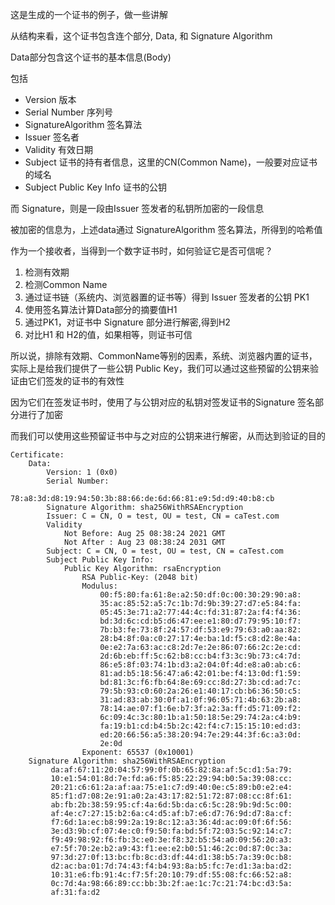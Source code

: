 这是生成的一个证书的例子，做一些讲解

从结构来看，这个证书包含连个部分, Data, 和 Signature Algorithm

Data部分包含这个证书的基本信息(Body)

包括
* Version 版本
* Serial Number 序列号
* SignatureAlgorithm 签名算法
* Issuer 签名者
* Validity 有效日期
* Subject 证书的持有者信息，这里的CN(Common Name)，一般要对应证书的域名
* Subject Public Key Info 证书的公钥

而 Signature，则是一段由Issuer 签发者的私钥所加密的一段信息

被加密的信息为，上述data通过 SignatureAlgorithm 签名算法，所得到的哈希值

作为一个接收者，当得到一个数字证书时，如何验证它是否可信呢？

1. 检测有效期
2. 检测Common Name
3. 通过证书链（系统内、浏览器置的证书等）得到 Issuer 签发者的公钥 PK1
4. 使用签名算法计算Data部分的摘要值H1
5. 通过PK1，对证书中 Signature 部分进行解密,得到H2
6. 对比H1 和 H2的值，如果相等，则证书可信

所以说，排除有效期、CommonName等别的因素，系统、浏览器内置的证书，实际上是给我们提供了一些公钥 Public Key，我们可以通过这些预留的公钥来验证由它们签发的证书的有效性

因为它们在签发证书时，使用了与公钥对应的私钥对签发证书的Signature 签名部分进行了加密

而我们可以使用这些预留证书中与之对应的公钥来进行解密，从而达到验证的目的


```
Certificate:
    Data:
        Version: 1 (0x0)
        Serial Number:
            78:a8:3d:d8:19:94:50:3b:88:66:de:6d:66:81:e9:5d:d9:40:b8:cb
        Signature Algorithm: sha256WithRSAEncryption
        Issuer: C = CN, O = test, OU = test, CN = caTest.com
        Validity
            Not Before: Aug 25 08:38:24 2021 GMT
            Not After : Aug 23 08:38:24 2031 GMT
        Subject: C = CN, O = test, OU = test, CN = caTest.com
        Subject Public Key Info:
            Public Key Algorithm: rsaEncryption
                RSA Public-Key: (2048 bit)
                Modulus:
                    00:f5:80:fa:61:8e:a2:50:df:0c:00:30:29:90:a8:
                    35:ac:85:52:a5:7c:1b:7d:9b:39:27:d7:e5:84:fa:
                    05:45:3e:71:a2:77:44:4c:fd:31:87:2a:f4:f4:36:
                    bd:3d:6c:cd:b5:d6:47:ee:e1:80:d7:79:95:10:f7:
                    7b:b3:fe:73:8f:24:57:df:53:e9:79:63:a0:aa:82:
                    28:b4:8f:0a:c0:27:17:4e:ba:1d:f5:c8:d2:8e:4a:
                    0e:e2:7a:63:ac:c8:2d:7e:2e:86:07:66:2c:2e:cd:
                    2d:6b:eb:ff:5c:62:b8:cc:b4:f3:3c:9b:73:c4:7d:
                    86:e5:8f:03:74:1b:d3:a2:04:0f:4d:e8:a0:ab:c6:
                    81:ad:b5:18:56:47:a6:42:01:be:f4:13:0d:f1:59:
                    bd:81:3c:f6:fb:64:8e:69:cc:8d:27:3b:cd:ad:7c:
                    79:5b:93:c0:60:2a:26:e1:40:17:cb:b6:36:50:c5:
                    31:ad:83:ab:30:0f:a1:0f:96:05:71:4b:63:2b:a8:
                    78:14:ae:07:f1:6e:b7:3f:a2:3a:ff:d5:71:09:f2:
                    6c:09:4c:3c:80:1b:a1:50:18:5e:29:74:2a:c4:b9:
                    fa:19:b1:cd:b4:5b:2c:42:f4:c7:15:15:10:ed:d3:
                    ed:20:66:56:a5:38:20:94:7e:29:44:3f:6c:a3:0d:
                    2e:0d
                Exponent: 65537 (0x10001)
    Signature Algorithm: sha256WithRSAEncryption
         da:af:67:11:20:04:57:99:0f:0b:65:82:8a:af:5c:d1:5a:79:
         10:e1:54:01:8d:7e:fd:a6:f5:85:22:29:94:b0:5a:39:08:cc:
         20:21:c6:61:2a:af:aa:75:e1:c7:d9:40:0e:c5:89:b0:e2:e4:
         85:f1:d7:08:2e:91:a0:2a:43:17:82:51:72:87:08:cc:8f:61:
         ab:fb:2b:38:59:95:cf:4a:6d:5b:da:c6:5c:28:9b:9d:5c:00:
         af:4e:c7:27:15:b2:6a:c4:d5:af:b7:e6:d7:76:9d:d7:8a:cf:
         f7:6d:1a:ec:b8:99:2a:19:8c:12:a3:36:4d:ac:09:0f:6f:56:
         3e:d3:9b:cf:07:4e:c0:f9:50:fa:bd:5f:72:03:5c:92:14:c7:
         f9:49:98:92:f6:fb:3c:e0:3e:f8:32:b5:54:a0:09:56:20:a3:
         e7:5f:70:2e:b2:a9:43:f1:ee:e2:b0:51:46:2c:0d:87:0c:3a:
         97:3d:27:0f:13:bc:fb:8c:d3:df:44:d1:38:b5:7a:39:0c:b8:
         d2:ac:ba:01:7d:74:43:f4:b4:93:8a:b5:fc:7e:d1:3a:ba:d2:
         10:31:e6:fb:91:4c:f7:5f:20:10:79:df:55:08:fc:66:52:a8:
         0c:7d:4a:98:66:89:cc:bb:3b:2f:ae:1c:7c:21:74:bc:d3:5a:
         af:31:fa:d2
```